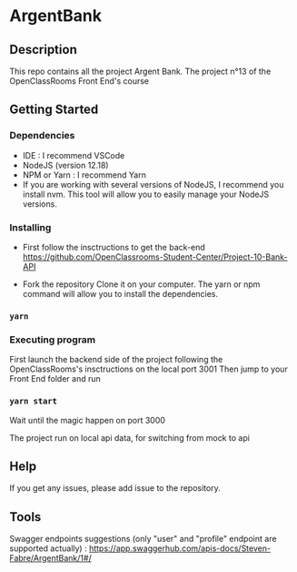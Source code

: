 # ArgentBank

## Description

This repo contains all the project Argent Bank.
The project n°13 of the OpenClassRooms Front End's course


## Getting Started

### Dependencies

* IDE : I recommend VSCode
* NodeJS (version 12.18)
* NPM or Yarn : I recommend Yarn
* If you are working with several versions of NodeJS, I recommend you install nvm. This tool will allow you to easily manage your NodeJS versions.

### Installing

*  First follow the insctructions to get the back-end https://github.com/OpenClassrooms-Student-Center/Project-10-Bank-API

* Fork the repository
Clone it on your computer.
The yarn or npm command will allow you to install the dependencies.

### `yarn`

### Executing program

First launch the backend side of the project following the OpenClassRooms's insctructions on the local port 3001
Then jump to your Front End folder and run

### `yarn start`

Wait until the magic happen on port 3000

The project run on local api data, for switching from mock to api

## Help

If you get any issues, please add issue to the repository.

## Tools

Swagger endpoints suggestions (only "user" and "profile" endpoint are supported actually) : 
https://app.swaggerhub.com/apis-docs/Steven-Fabre/ArgentBank/1#/
